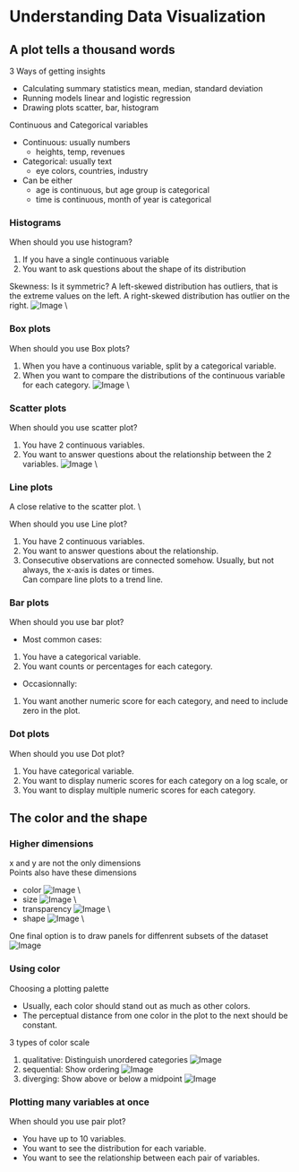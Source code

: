 # Understanding Data Visualization
## A plot tells a thousand words
3 Ways of getting insights
- Calculating summary statistics mean, median, standard deviation
- Running models linear and logistic regression
- Drawing plots scatter, bar, histogram

Continuous and Categorical variables
- Continuous: usually numbers
  - heights, temp, revenues
- Categorical: usually text
  - eye colors, countries, industry
- Can be either
  - age is continuous, but age group is categorical
  - time is continuous, month of year is categorical

### Histograms
When should you use histogram?
1. If you have a single continuous variable
2. You want to ask questions about the shape of its distribution

Skewness: Is it symmetric?
A left-skewed distribution has outliers, that is the extreme values on the left. A right-skewed distribution has outlier on the right.
![Image](https://drive.google.com/uc?id=18El085q1-q-iqttqZm11_z29SfjM290q)
\
### Box plots
When should you use Box plots?
1. When you have a continuous variable, split by a categorical variable.
2. When you want to compare the distributions of the continuous variable for each category.
![Image](https://drive.google.com/uc?id=154wZCStZ5iVK9Uw4-jM4UgyBjRcLiR-X)
\
### Scatter plots
When should you use scatter plot?
1. You have 2 continuous variables.
2. You want to answer questions about the relationship between the 2 variables.
![Image](https://drive.google.com/uc?id=1hDF2pGP6a91k9ZsQbF3LpQ8tZqUIAeLR)
\
### Line plots
A close relative to the scatter plot. \

When should you use Line plot?
1. You have 2 continuous variables.
2. You want to answer questions about the relationship.
3. Consecutive observations are connected somehow.
Usually, but not always, the x-axis is dates or times. \
Can compare line plots to a trend line.

### Bar plots
When should you use bar plot?
- Most common cases:
1. You have a categorical variable.
2. You want counts or percentages for each category.
- Occasionnally:
1. You want another numeric score for each category, and need to include zero in the plot.

### Dot plots
When should you use Dot plot?
1. You have categorical variable.
2. You want to display numeric scores for each category on a log scale, or
3. You want to display multiple numeric scores for each category.

## The color and the shape
### Higher dimensions
x and y are not the only dimensions \
Points also have these dimensions
- color
![Image](https://drive.google.com/uc?id=14XF5F-T7yyB71up6jdlgrH_4TSkx-Smz) \
- size
![Image](https://drive.google.com/uc?id=10OCCs01-OhIS3K2T7h0C62L2lev1xMyv) \
- transparency
![Image](https://drive.google.com/uc?id=10iRcSR2fx51n02l0k22uAXzOhen2yOUY) \
- shape
![Image](https://drive.google.com/uc?id=1jHfjQTu1i1zVYczaisdwlndJGuLYnG5i) \

One final option is to draw panels for diffenrent subsets of the dataset
![Image](https://drive.google.com/uc?id=18hcP6avnrHmzDfAjUFMCfCyuWR0UimtK)

### Using color
Choosing a plotting palette 
- Usually, each color should stand out as much as other colors. 
- The perceptual distance from one color in the plot to the next should be constant.

3 types of color scale
1. qualitative: Distinguish unordered categories
![Image](https://drive.google.com/uc?id=1jORa0-kjVv0zsmCubCXPxL7_4GceNmWd)
2. sequential: Show ordering
![Image](https://drive.google.com/uc?id=1dYlx1K4Ur5z8RF592Uw5WfHhkyd1L6dT)
3. diverging:	Show above or below a midpoint
![Image](https://drive.google.com/uc?id=16-E2a2vxDah4m9_5IPxc1bFpV2hiNznn)

### Plotting many variables at once
When should you use pair plot?
- You have up to 10 variables.
- You want to see the distribution for each variable. 
- You want to see the relationship between each pair of variables.